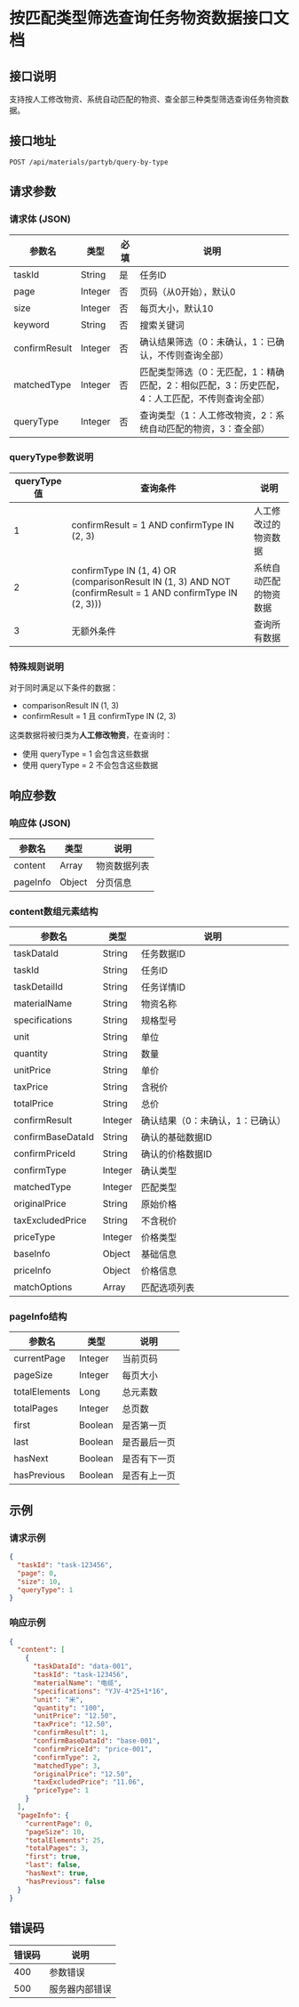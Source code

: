 # 按匹配类型筛选查询任务物资数据接口文档

## 接口说明

支持按人工修改物资、系统自动匹配的物资、查全部三种类型筛选查询任务物资数据。

## 接口地址

```
POST /api/materials/partyb/query-by-type
```

## 请求参数

### 请求体 (JSON)

| 参数名 | 类型 | 必填 | 说明 |
|--------|------|------|------|
| taskId | String | 是 | 任务ID |
| page | Integer | 否 | 页码（从0开始），默认0 |
| size | Integer | 否 | 每页大小，默认10 |
| keyword | String | 否 | 搜索关键词 |
| confirmResult | Integer | 否 | 确认结果筛选（0：未确认，1：已确认，不传则查询全部） |
| matchedType | Integer | 否 | 匹配类型筛选（0：无匹配，1：精确匹配，2：相似匹配，3：历史匹配，4：人工匹配，不传则查询全部） |
| queryType | Integer | 否 | 查询类型（1：人工修改物资，2：系统自动匹配的物资，3：查全部） |

### queryType参数说明

| queryType值 | 查询条件 | 说明 |
|------------|----------|------|
| 1 | confirmResult = 1 AND confirmType IN (2, 3) | 人工修改过的物资数据 |
| 2 | confirmType IN (1, 4) OR (comparisonResult IN (1, 3) AND NOT (confirmResult = 1 AND confirmType IN (2, 3))) | 系统自动匹配的物资数据 |
| 3 | 无额外条件 | 查询所有数据 |

### 特殊规则说明

对于同时满足以下条件的数据：
- comparisonResult IN (1, 3) 
- confirmResult = 1 且 confirmType IN (2, 3)

这类数据将被归类为**人工修改物资**，在查询时：
- 使用 queryType = 1 会包含这些数据
- 使用 queryType = 2 不会包含这些数据

## 响应参数

### 响应体 (JSON)

| 参数名 | 类型 | 说明 |
|--------|------|------|
| content | Array | 物资数据列表 |
| pageInfo | Object | 分页信息 |

### content数组元素结构

| 参数名 | 类型 | 说明 |
|--------|------|------|
| taskDataId | String | 任务数据ID |
| taskId | String | 任务ID |
| taskDetailId | String | 任务详情ID |
| materialName | String | 物资名称 |
| specifications | String | 规格型号 |
| unit | String | 单位 |
| quantity | String | 数量 |
| unitPrice | String | 单价 |
| taxPrice | String | 含税价 |
| totalPrice | String | 总价 |
| confirmResult | Integer | 确认结果（0：未确认，1：已确认） |
| confirmBaseDataId | String | 确认的基础数据ID |
| confirmPriceId | String | 确认的价格数据ID |
| confirmType | Integer | 确认类型 |
| matchedType | Integer | 匹配类型 |
| originalPrice | String | 原始价格 |
| taxExcludedPrice | String | 不含税价 |
| priceType | Integer | 价格类型 |
| baseInfo | Object | 基础信息 |
| priceInfo | Object | 价格信息 |
| matchOptions | Array | 匹配选项列表 |

### pageInfo结构

| 参数名 | 类型 | 说明 |
|--------|------|------|
| currentPage | Integer | 当前页码 |
| pageSize | Integer | 每页大小 |
| totalElements | Long | 总元素数 |
| totalPages | Integer | 总页数 |
| first | Boolean | 是否第一页 |
| last | Boolean | 是否最后一页 |
| hasNext | Boolean | 是否有下一页 |
| hasPrevious | Boolean | 是否有上一页 |

## 示例

### 请求示例

```json
{
  "taskId": "task-123456",
  "page": 0,
  "size": 10,
  "queryType": 1
}
```

### 响应示例

```json
{
  "content": [
    {
      "taskDataId": "data-001",
      "taskId": "task-123456",
      "materialName": "电缆",
      "specifications": "YJV-4*25+1*16",
      "unit": "米",
      "quantity": "100",
      "unitPrice": "12.50",
      "taxPrice": "12.50",
      "confirmResult": 1,
      "confirmBaseDataId": "base-001",
      "confirmPriceId": "price-001",
      "confirmType": 2,
      "matchedType": 3,
      "originalPrice": "12.50",
      "taxExcludedPrice": "11.06",
      "priceType": 1
    }
  ],
  "pageInfo": {
    "currentPage": 0,
    "pageSize": 10,
    "totalElements": 25,
    "totalPages": 3,
    "first": true,
    "last": false,
    "hasNext": true,
    "hasPrevious": false
  }
}
```

## 错误码

| 错误码 | 说明 |
|--------|------|
| 400 | 参数错误 |
| 500 | 服务器内部错误 |